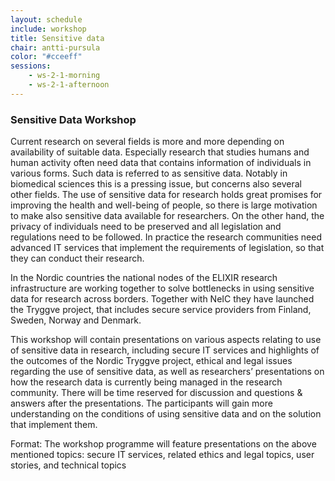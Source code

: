 ```yaml
---
layout: schedule
include: workshop
title: Sensitive data
chair: antti-pursula
color: "#cceeff"
sessions:
    - ws-2-1-morning
    - ws-2-1-afternoon
---
```


### Sensitive Data Workshop

Current research on several fields is more and more depending on availability of suitable data. Especially research that studies humans and human activity often need data that contains information of individuals in various forms. Such data is referred to as sensitive data. Notably in biomedical sciences this is a pressing issue, but concerns also several other fields. The use of sensitive data for research holds great promises for improving the health and well-being of people, so there is large motivation to make also sensitive data available for researchers. On the other hand, the privacy of individuals need to be preserved and all legislation and regulations need to be followed. In practice the research communities need advanced IT services that implement the requirements of legislation, so that they can conduct their research.

In the Nordic countries the national nodes of the ELIXIR research infrastructure are working together to solve bottlenecks in using sensitive data for research across borders. Together with NeIC they have launched the Tryggve project, that includes secure service providers from Finland, Sweden, Norway and Denmark.

This workshop will contain presentations on various aspects relating to use of sensitive data in research, including secure IT services and highlights of the outcomes of the Nordic Tryggve project, ethical and legal issues regarding the use of sensitive data, as well as researchers’ presentations on how the research data is currently being managed in the research community. There will be time reserved for discussion and questions & answers after the presentations. The participants will gain more understanding on the conditions of using sensitive data and on the solution that implement them.


Format: The workshop programme will feature presentations on the above mentioned topics: secure IT services, related ethics and legal topics, user stories, and technical topics
